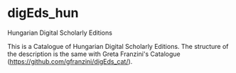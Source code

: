 # digEds_hun
Hungarian Digital Scholarly Editions

This is a Catalogue of Hungarian Digital Scholarly Editions. The structure of the description is the same with Greta Franzini's Catalogue (https://github.com/gfranzini/digEds_cat/).
